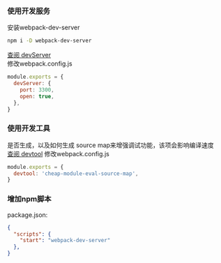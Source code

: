 ### 使用开发服务
安装webpack-dev-server
```bash
npm i -D webpack-dev-server
```
[查阅 devServer](https://webpack.js.org/configuration/dev-server/)  
修改webpack.config.js
```js
module.exports = {
  devServer: {
    port: 3300,
    open: true,
  },
}
```

### 使用开发工具
是否生成，以及如何生成 source map来增强调试功能，该项会影响编译速度  
[查阅 devtool](https://webpack.js.org/configuration/devtool/)
修改webpack.config.js
```js
module.exports = {
  devtool: 'cheap-module-eval-source-map',
}
```

### 增加npm脚本
package.json:
```json
{
  "scripts": {
    "start": "webpack-dev-server"
  },
}
```